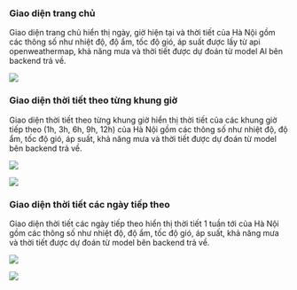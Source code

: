 ### Giao diện trang chủ  
Giao diện trang chủ hiển thị ngày, giờ hiện tại và thời tiết của Hà Nội gồm các thông số như nhiệt độ, độ ẩm, tốc độ gió, áp suất được lấy từ api openweathermap, khả năng mưa và thời tiết được dự đoán từ model Al bên backend trả về.

![](https://res.cloudinary.com/dyxahzxia/image/upload/v1715607997/home_nrd1k3.png)

### Giao diện thời tiết theo từng khung giờ 
Giao diện thời tiết theo từng khung giờ hiển thị thời tiết của các khung giờ tiếp theo (1h, 3h, 6h, 9h, 12h) của Hà Nội gồm các thông số như nhiệt độ, độ ẩm, tốc độ gió, áp suất, khả năng mưa và thời tiết được dự đoán từ model bên backend trả về.

![](https://res.cloudinary.com/dyxahzxia/image/upload/v1715608017/hours-1_yvfkyf.png)  


![](https://res.cloudinary.com/dyxahzxia/image/upload/v1715608017/hours-2_trsexc.png)

### Giao diện thời tiết các ngày tiếp theo  
Giao diện thời tiết các ngày tiếp theo hiển thị thời tiết 1 tuần tới của Hà Nội gồm các thông số như nhiệt độ, độ ẩm, tốc độ gió, áp suất, khả năng mưa và thời tiết được dự đoán từ model bên backend trả về.  

![](https://res.cloudinary.com/dyxahzxia/image/upload/v1715608016/day-1_akeclf.png)  

![](https://res.cloudinary.com/dyxahzxia/image/upload/v1715608016/day-2_cydfzv.png)
